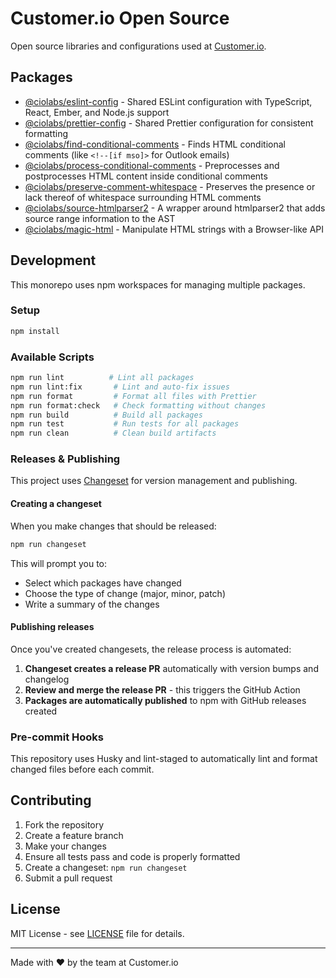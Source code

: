 # Customer.io Open Source

Open source libraries and configurations used at [Customer.io](https://customer.io).

## Packages

- [@ciolabs/eslint-config](./packages/eslint-config) - Shared ESLint configuration with TypeScript, React, Ember, and Node.js support
- [@ciolabs/prettier-config](./packages/prettier-config) - Shared Prettier configuration for consistent formatting
- [@ciolabs/find-conditional-comments](./packages/find-conditional-comments) - Finds HTML conditional comments (like `<!--[if mso]>` for Outlook emails)
- [@ciolabs/process-conditional-comments](./packages/process-conditional-comments) - Preprocesses and postprocesses HTML content inside conditional comments
- [@ciolabs/preserve-comment-whitespace](./packages/preserve-comment-whitespace) - Preserves the presence or lack thereof of whitespace surrounding HTML comments
- [@ciolabs/source-htmlparser2](./packages/source-htmlparser2) - A wrapper around htmlparser2 that adds source range information to the AST
- [@ciolabs/magic-html](./packages/magic-html) - Manipulate HTML strings with a Browser-like API

## Development

This monorepo uses npm workspaces for managing multiple packages.

### Setup

```bash
npm install
```

### Available Scripts

```bash
npm run lint          # Lint all packages
npm run lint:fix       # Lint and auto-fix issues
npm run format         # Format all files with Prettier
npm run format:check   # Check formatting without changes
npm run build          # Build all packages
npm run test           # Run tests for all packages
npm run clean          # Clean build artifacts
```

### Releases & Publishing

This project uses [Changeset](https://github.com/changesets/changesets) for version management and publishing.

#### Creating a changeset

When you make changes that should be released:

```bash
npm run changeset
```

This will prompt you to:

- Select which packages have changed
- Choose the type of change (major, minor, patch)
- Write a summary of the changes

#### Publishing releases

Once you've created changesets, the release process is automated:

1. **Changeset creates a release PR** automatically with version bumps and changelog
2. **Review and merge the release PR** - this triggers the GitHub Action
3. **Packages are automatically published** to npm with GitHub releases created

### Pre-commit Hooks

This repository uses Husky and lint-staged to automatically lint and format changed files before each commit.

## Contributing

1. Fork the repository
2. Create a feature branch
3. Make your changes
4. Ensure all tests pass and code is properly formatted
5. Create a changeset: `npm run changeset`
6. Submit a pull request

## License

MIT License - see [LICENSE](./LICENSE) file for details.

---

Made with ❤️ by the team at Customer.io
